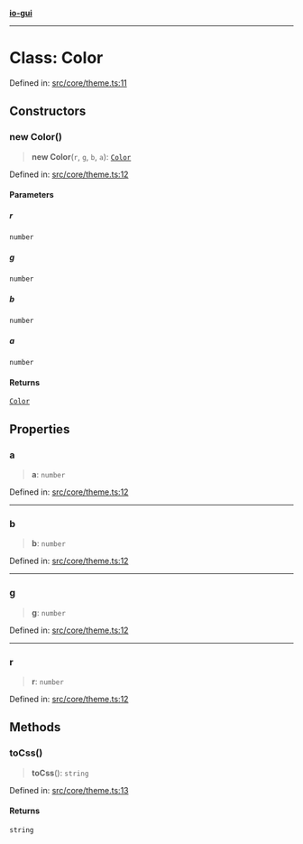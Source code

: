 [**io-gui**](../README.md)

***

# Class: Color

Defined in: [src/core/theme.ts:11](https://github.com/io-gui/io/blob/main/src/core/theme.ts#L11)

## Constructors

### new Color()

> **new Color**(`r`, `g`, `b`, `a`): [`Color`](Color.md)

Defined in: [src/core/theme.ts:12](https://github.com/io-gui/io/blob/main/src/core/theme.ts#L12)

#### Parameters

##### r

`number`

##### g

`number`

##### b

`number`

##### a

`number`

#### Returns

[`Color`](Color.md)

## Properties

### a

> **a**: `number`

Defined in: [src/core/theme.ts:12](https://github.com/io-gui/io/blob/main/src/core/theme.ts#L12)

***

### b

> **b**: `number`

Defined in: [src/core/theme.ts:12](https://github.com/io-gui/io/blob/main/src/core/theme.ts#L12)

***

### g

> **g**: `number`

Defined in: [src/core/theme.ts:12](https://github.com/io-gui/io/blob/main/src/core/theme.ts#L12)

***

### r

> **r**: `number`

Defined in: [src/core/theme.ts:12](https://github.com/io-gui/io/blob/main/src/core/theme.ts#L12)

## Methods

### toCss()

> **toCss**(): `string`

Defined in: [src/core/theme.ts:13](https://github.com/io-gui/io/blob/main/src/core/theme.ts#L13)

#### Returns

`string`
